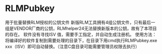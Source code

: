 # RLMPubkey
用于批量替换RLM授权的公钥文件
新版RLM工具拥有4组公钥文件，只有最后一组是VENDOR厂商的公钥，RLMhelper24无法替换新版本的公钥，故有了本项目的存在。
软件没有寻找ISV 值，需要手工指定，并自动生成注册机。
使用方法：
  将编译好的软件复制到需要处理的目录下，在目录下用cmd执行RLMPubkey.exe xxx（ISV）即可自动替换。（注意C盘目录可能需要管理员权限去执行）
